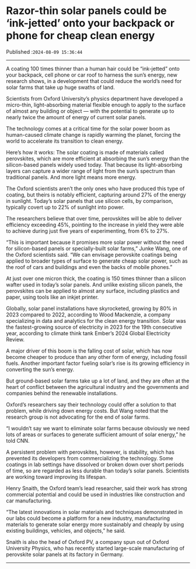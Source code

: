 # Razor-thin solar panels could be ‘ink-jetted’ onto your backpack or phone for cheap clean energy

Published :`2024-08-09 15:36:44`

---

A coating 100 times thinner than a human hair could be “ink-jetted” onto your backpack, cell phone or car roof to harness the sun’s energy, new research shows, in a development that could reduce the world’s need for solar farms that take up huge swaths of land.

Scientists from Oxford University’s physics department have developed a micro-thin, light-absorbing material flexible enough to apply to the surface of almost any building or object — with the potential to generate up to nearly twice the amount of energy of current solar panels.

The technology comes at a critical time for the solar power boom as human-caused climate change is rapidly warming the planet, forcing the world to accelerate its transition to clean energy.

Here’s how it works: The solar coating is made of materials called perovskites, which are more efficient at absorbing the sun’s energy than the silicon-based panels widely used today. That because its light-absorbing layers can capture a wider range of light from the sun’s spectrum than traditional panels. And more light means more energy.

The Oxford scientists aren’t the only ones who have produced this type of coating, but theirs is notably efficient, capturing around 27% of the energy in sunlight. Today’s solar panels that use silicon cells, by comparison, typically covert up to 22% of sunlight into power.

The researchers believe that over time, perovskites will be able to deliver efficiency exceeding 45%, pointing to the increase in yield they were able to achieve during just five years of experimenting, from 6% to 27%.

“This is important because it promises more solar power without the need for silicon-based panels or specially-built solar farms,” Junke Wang, one of the Oxford scientists said. “We can envisage perovskite coatings being applied to broader types of surface to generate cheap solar power, such as the roof of cars and buildings and even the backs of mobile phones.”

At just over one micron thick, the coating is 150 times thinner than a silicon wafter used in today’s solar panels. And unlike existing silicon panels, the perovskites can be applied to almost any surface, including plastics and paper, using tools like an inkjet printer.

Globally, solar panel installations have skyrocketed, growing by 80% in 2023 compared to 2022, according to Wood Mackenzie, a company specializing in data and analytics for the clean energy transition. Solar was the fastest-growing source of electricity in 2023 for the 19th consecutive year, according to climate think tank Ember’s 2024 Global Electricity Review.

A major driver of this boom is the falling cost of solar, which has now become cheaper to produce than any other form of energy, including fossil fuels. Another important factor fueling solar’s rise is its growing efficiency in converting the sun’s energy.

But ground-based solar farms take up a lot of land, and they are often at the heart of conflict between the agricultural industry and the governments and companies behind the renewable installations.

Oxford’s researchers say their technology could offer a solution to that problem, while driving down energy costs. But Wang noted that the research group is not advocating for the end of solar farms.

“I wouldn’t say we want to eliminate solar farms because obviously we need lots of areas or surfaces to generate sufficient amount of solar energy,” he told CNN.

A persistent problem with perovskites, however, is stability, which has prevented its developers from commercializing the technology. Some coatings in lab settings have dissolved or broken down over short periods of time, so are regarded as less durable than today’s solar panels. Scientists are working toward improving its lifespan.

Henry Snaith, the Oxford team’s lead researcher, said their work has strong commercial potential and could be used in industries like construction and car manufacturing.

“The latest innovations in solar materials and techniques demonstrated in our labs could become a platform for a new industry, manufacturing materials to generate solar energy more sustainably and cheaply by using existing buildings, vehicles, and objects,” he said.

Snaith is also the head of Oxford PV, a company spun out of Oxford University Physics, who has recently started large-scale manufacturing of perovskite solar panels at its factory in Germany.

---

